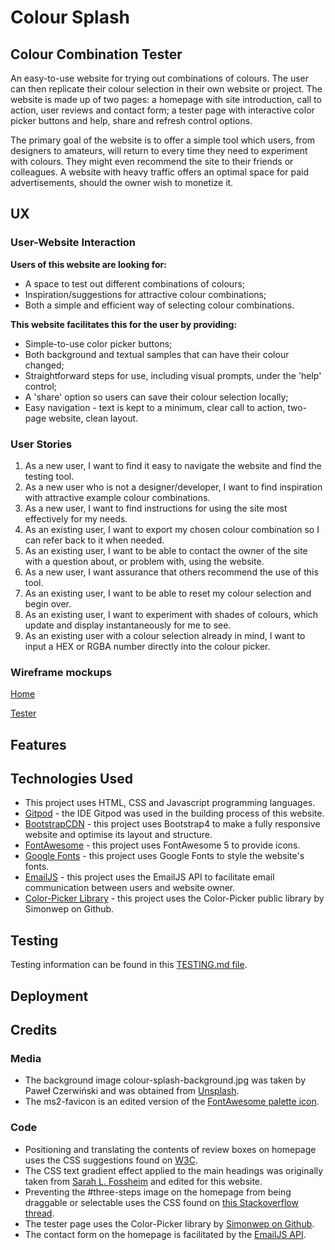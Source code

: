 # Colour Splash

## Colour Combination Tester
An easy-to-use website for trying out combinations of colours. The user can then replicate their colour selection in their own website or project. The website is made up of two pages: a homepage with site introduction, call to action, user reviews and contact form; a tester page with interactive color picker buttons and help, share and refresh control options. 

The primary goal of the website is to offer a simple tool which users, from designers to amateurs, will return to every time they need to experiment with colours. They might even recommend the site to their friends or colleagues. A website with heavy traffic offers an optimal space for paid advertisements, should the owner wish to monetize it.

## UX
### User-Website Interaction

**Users of this website are looking for:**

- A space to test out different combinations of colours;
- Inspiration/suggestions for attractive colour combinations;
- Both a simple and efficient way of selecting colour combinations.

**This website facilitates this for the user by providing:**

- Simple-to-use color picker buttons;
- Both background and textual samples that can have their colour changed;
- Straightforward steps for use, including visual prompts, under the 'help' control;
- A 'share' option so users can save their colour selection locally;
- Easy navigation - text is kept to a minimum, clear call to action, two-page website, clean layout.

### User Stories

1. As a new user, I want to find it easy to navigate the website and find the testing tool.
2. As a new user who is not a designer/developer, I want to find inspiration with attractive example colour combinations.
3. As a new user, I want to find instructions for using the site most effectively for my needs.
4. As an existing user, I want to export my chosen colour combination so I can refer back to it when needed.
5. As an existing user, I want to be able to contact the owner of the site with a question about, or problem with, using the website.
6. As a new user, I want assurance that others recommend the use of this tool.
7. As an existing user, I want to be able to reset my colour selection and begin over.
8. As an existing user, I want to experiment with shades of colours, which update and display instantaneously for me to see.
9. As an existing user with a colour selection already in mind, I want to input a HEX or RGBA number directly into the colour picker.

### Wireframe mockups

[Home](assets/images/homewireframe-coloursplash.pdf)

[Tester](/assets/images/testerwireframe-coloursplash.pdf)

## Features

## Technologies Used
- This project uses HTML, CSS and Javascript programming languages.
- [Gitpod](https://www.gitpod.io/) - the IDE Gitpod was used in the building process of this website.
- [BootstrapCDN](https://www.bootstrapcdn.com/) - this project uses Bootstrap4 to make a fully responsive website and optimise its layout and structure.
- [FontAwesome](https://fontawesome.com/) - this project uses FontAwesome 5 to provide icons.
- [Google Fonts](https://fonts.google.com/) - this project uses Google Fonts to style the website's fonts.
- [EmailJS](https://www.emailjs.com/) - this project uses the EmailJS API to facilitate email communication between users and website owner.
- [Color-Picker Library](https://github.com/Simonwep/pickr) - this project uses the Color-Picker public library by Simonwep on Github.

## Testing
Testing information can be found in this [TESTING.md file](TESTING.md).

## Deployment


## Credits

### Media

- The background image colour-splash-background.jpg was taken by Paweł Czerwiński and was obtained from [Unsplash](https://unsplash.com/photos/3k9PGKWt7ik).
- The ms2-favicon is an edited version of the [FontAwesome palette icon](https://fontawesome.com/icons/palette?style=solid).

### Code

- Positioning and translating the contents of review boxes on homepage uses the CSS suggestions found on [W3C](https://www.w3.org/Style/Examples/007/center.en.html#block).
- The CSS text gradient effect applied to the main headings was originally taken from [Sarah L. Fossheim](https://fossheim.io/writing/posts/css-text-gradient/) and edited for this website.
- Preventing the #three-steps image on the homepage from being draggable or selectable uses the CSS found on [this Stackoverflow thread](https://stackoverflow.com/questions/12906789/preventing-an-image-from-being-draggable-or-selectable-without-using-js).
- The tester page uses the Color-Picker library by [Simonwep on Github](https://github.com/Simonwep/pickr).
- The contact form on the homepage is facilitated by the [EmailJS API](https://www.emailjs.com/).

